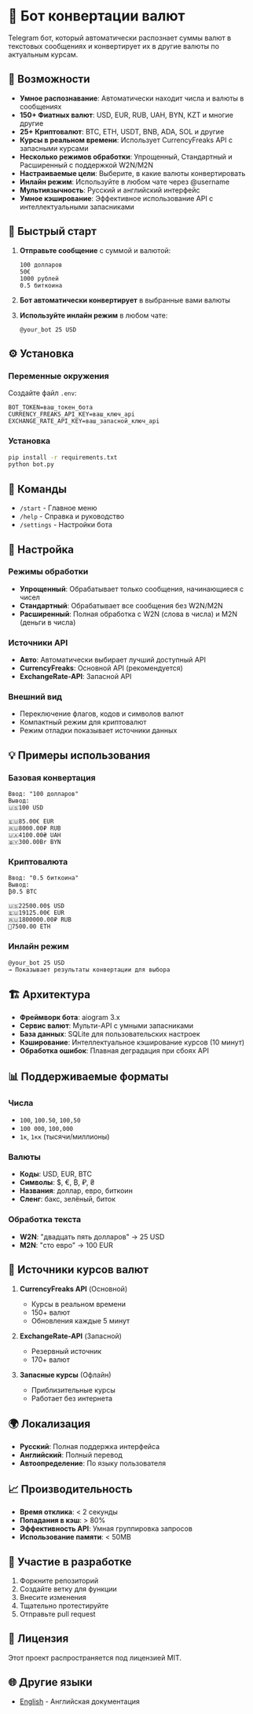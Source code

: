 # 💱 Бот конвертации валют

Telegram бот, который автоматически распознает суммы валют в текстовых сообщениях и конвертирует их в другие валюты по актуальным курсам.

## 🌟 Возможности

- **Умное распознавание**: Автоматически находит числа и валюты в сообщениях
- **150+ Фиатных валют**: USD, EUR, RUB, UAH, BYN, KZT и многие другие
- **25+ Криптовалют**: BTC, ETH, USDT, BNB, ADA, SOL и другие
- **Курсы в реальном времени**: Использует CurrencyFreaks API с запасными курсами
- **Несколько режимов обработки**: Упрощенный, Стандартный и Расширенный с поддержкой W2N/M2N
- **Настраиваемые цели**: Выберите, в какие валюты конвертировать
- **Инлайн режим**: Используйте в любом чате через @username
- **Мультиязычность**: Русский и английский интерфейс
- **Умное кэширование**: Эффективное использование API с интеллектуальными запасниками

## 🚀 Быстрый старт

1. **Отправьте сообщение** с суммой и валютой:
   ```
   100 долларов
   50€
   1000 рублей
   0.5 биткоина
   ```

2. **Бот автоматически конвертирует** в выбранные вами валюты

3. **Используйте инлайн режим** в любом чате:
   ```
   @your_bot 25 USD
   ```

## ⚙️ Установка

### Переменные окружения
Создайте файл `.env`:
```env
BOT_TOKEN=ваш_токен_бота
CURRENCY_FREAKS_API_KEY=ваш_ключ_api
EXCHANGE_RATE_API_KEY=ваш_запасной_ключ_api
```

### Установка
```bash
pip install -r requirements.txt
python bot.py
```

## 📱 Команды

- `/start` - Главное меню
- `/help` - Справка и руководство
- `/settings` - Настройки бота

## 🔧 Настройка

### Режимы обработки
- **Упрощенный**: Обрабатывает только сообщения, начинающиеся с чисел
- **Стандартный**: Обрабатывает все сообщения без W2N/M2N
- **Расширенный**: Полная обработка с W2N (слова в числа) и M2N (деньги в числа)

### Источники API
- **Авто**: Автоматически выбирает лучший доступный API
- **CurrencyFreaks**: Основной API (рекомендуется)
- **ExchangeRate-API**: Запасной API

### Внешний вид
- Переключение флагов, кодов и символов валют
- Компактный режим для криптовалют
- Режим отладки показывает источники данных

## 💡 Примеры использования

### Базовая конвертация
```
Ввод: "100 долларов"
Вывод:
🇺🇸100 USD

🇪🇺85.00€ EUR
🇷🇺8000.00₽ RUB
🇺🇦4100.00₴ UAH
🇧🇾300.00Br BYN
```

### Криптовалюта
```
Ввод: "0.5 биткоина"
Вывод:
₿0.5 BTC

🇺🇸22500.00$ USD
🇪🇺19125.00€ EUR
🇷🇺1800000.00₽ RUB
💎7500.00 ETH
```

### Инлайн режим
```
@your_bot 25 USD
→ Показывает результаты конвертации для выбора
```

## 🏗️ Архитектура

- **Фреймворк бота**: aiogram 3.x
- **Сервис валют**: Мульти-API с умными запасниками
- **База данных**: SQLite для пользовательских настроек
- **Кэширование**: Интеллектуальное кэширование курсов (10 минут)
- **Обработка ошибок**: Плавная деградация при сбоях API

## 📊 Поддерживаемые форматы

### Числа
- `100`, `100.50`, `100,50`
- `100 000`, `100,000`
- `1к`, `1кк` (тысячи/миллионы)

### Валюты
- **Коды**: USD, EUR, BTC
- **Символы**: $, €, ₿, ₽, ₴
- **Названия**: доллар, евро, биткоин
- **Сленг**: бакс, зелёный, биток

### Обработка текста
- **W2N**: "двадцать пять долларов" → 25 USD
- **M2N**: "сто евро" → 100 EUR

## 🔄 Источники курсов валют

1. **CurrencyFreaks API** (Основной)
   - Курсы в реальном времени
   - 150+ валют
   - Обновления каждые 5 минут

2. **ExchangeRate-API** (Запасной)
   - Резервный источник
   - 170+ валют

3. **Запасные курсы** (Офлайн)
   - Приблизительные курсы
   - Работает без интернета

## 🌍 Локализация

- **Русский**: Полная поддержка интерфейса
- **Английский**: Полный перевод
- **Автоопределение**: По языку пользователя

## 📈 Производительность

- **Время отклика**: < 2 секунды
- **Попадания в кэш**: > 80%
- **Эффективность API**: Умная группировка запросов
- **Использование памяти**: < 50MB

## 🤝 Участие в разработке

1. Форкните репозиторий
2. Создайте ветку для функции
3. Внесите изменения
4. Тщательно протестируйте
5. Отправьте pull request

## 📄 Лицензия

Этот проект распространяется под лицензией MIT.

## 🌐 Другие языки

- [English](README.md) - Английская документация 